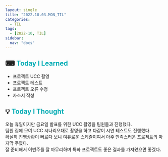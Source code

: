 ```yaml
---
layout: single
title: "2022.10.03.MON_TIL"
categories:
  - TIL
tags:
  - [2022-10, TIL]
sidebar:
  nav: "docs"
---
```


## ⌨ <a style="color:#00adb5">Today I Learned</a>

- 프로젝트 UCC 촬영
- 프로젝트 테스트
- 프로젝트 오류 수정
- 자소서 작성



## 💡 <a style="color:#00adb5">Today I Thought</a>
 
오늘 휴일이지만 금요일 발표를 위한 UCC 촬영을 팀원들과 진행했다.<br>
팀원 집에 모여 UCC 시나리오대로 촬영을 하고 다같이 시연 테스트도 진행했다.<br>
확실히 진행상황이 빠르다 보니 여유로운 스케쥴이여서 아주 만족스러운 프로젝트의 마지막 주였다.<br>
잘 준비해서 이번주를 잘 마무리하며 특화 프로젝트도 좋은 결과를 가져왔으면 좋겠다.